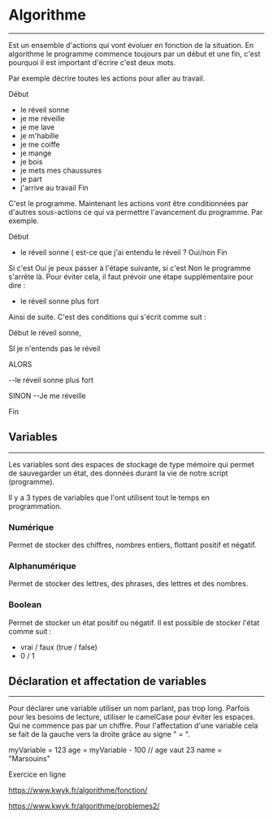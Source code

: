 # Algorithme
-------------

Est un ensemble d'actions qui vont évoluer en fonction de la situation. 
En algorithme le programme commence toujours par un début et une fin, c'est pourquoi il est important d'écrire c'est deux mots.

Par exemple décrire toutes les actions pour aller au travail. 

Début
- le réveil sonne
- je me réveille
- je me lave
- je m'habille
- je me coiffe
- je mange 
- je bois
- je mets mes chaussures
- je part
- j'arrive au travail
Fin

C'est le programme. Maintenant les actions vont être conditionnées par d'autres sous-actions ce qui va permettre l'avancement du programme. 
Par exemple. 

Début
- le réveil sonne ( est-ce que j'ai entendu le réveil ? Oui/non
Fin

Si c'est Oui je peux passer à l'étape suivante, si c'est Non le programme s'arrête là. 
Pour éviter cela, il faut prévoir une étape supplémentaire pour dire :
- le réveil sonne plus fort 

Ainsi de suite. 
C'est des conditions qui s'écrit comme suit :

Début
le réveil sonne,

SI je n'entends pas le réveil

ALORS

--le réveil sonne plus fort

SINON
--Je me réveille

Fin




## Variables
-------------

Les variables sont des espaces de stockage de type mémoire qui permet de sauvegarder un état, des données
durant la vie de notre script (programme). 

Il y a 3 types de variables que l'ont utilisent tout le temps en programmation. 

### Numérique

Permet de stocker des chiffres, nombres entiers, flottant positif et négatif. 


### Alphanumérique

Permet de stocker des lettres, des phrases, des lettres et des nombres. 



### Boolean

Permet de stocker un état positif ou négatif. 
Il est possible de stocker l'état comme suit :
- vrai / faux (true / false)
- 0 / 1


## Déclaration et affectation de variables
----------------------------

Pour déclarer une variable utiliser un nom parlant, pas trop long. Parfois pour les besoins de lecture,
utiliser le camelCase pour éviter les espaces. 
Qui ne commence pas par un chiffre. 
Pour l'affectation d'une variable cela se fait de la gauche vers la droite grâce au signe " = ". 

myVariable = 123
age = myVariable - 100       // age vaut 23
name = "Marsouins"










Exercice en ligne

https://www.kwyk.fr/algorithme/fonction/

https://www.kwyk.fr/algorithme/problemes2/
